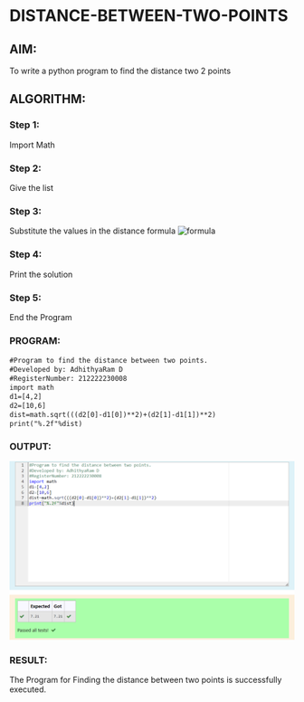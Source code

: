 # DISTANCE-BETWEEN-TWO-POINTS

## AIM:
To write a python program to find the distance two 2 points
## ALGORITHM:
### Step 1: 
Import Math
### Step 2:
Give the list
### Step 3: 
Substitute the values in the distance formula  ![formula](https://github.com/Adhithyaram29D/DISTANCE-BETWEEN-TWO-POINTS/assets/119393540/0d05a560-9b36-479e-93d6-50322fc31b87)
### Step 4: 
Print the solution
### Step 5:
End the Program 
### PROGRAM:
```
#Program to find the distance between two points.
#Developed by: AdhithyaRam D
#RegisterNumber: 212222230008
import math
d1=[4,2]
d2=[10,6]
dist=math.sqrt(((d2[0]-d1[0])**2)+(d2[1]-d1[1])**2)
print("%.2f"%dist)
```


### OUTPUT:
![OUTPUT](./distance.png)

### RESULT:
The Program for Finding the distance between two points is successfully executed.
